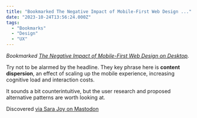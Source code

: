 ```yaml
---
title: "Bookmarked The Negative Impact of Mobile-First Web Design ..."
date: "2023-10-24T13:56:24.000Z"
tags: 
  - "Bookmarks"
  - "Design"
  - "UX"
---
```


_Bookmarked [The Negative Impact of Mobile-First Web Design on Desktop](https://www.nngroup.com/articles/content-dispersion/)._

Try not to be alarmed by the headline. They key phrase here is **content dispersion**, an effect of scaling up the mobile experience, increasing cognitive load and interaction costs.

It sounds a bit counterintuitive, but the user research and proposed alternative patterns are worth looking at.

Discovered [via Sara Joy on Mastodon](https://front-end.social/@sarajw/111249436729476000)
